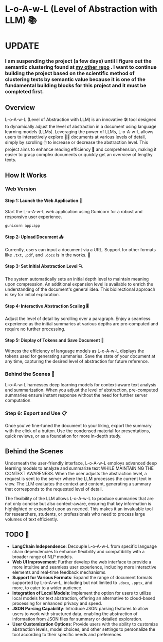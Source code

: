 # L-o-A-w-L (Level of Abstraction with LLM) 📚
# UPDATE
### I am suspending the project (a few days) until I figure out the semantic clustering found at [my other repo]("https://github.com/antonvice/kmeans-retriever.git) . I want to continue building the project based on the scientific method of clustering texts by semantic value because it is one of the fundamental building blocks for this project and it must be completed first.

## Overview
L-o-A-w-L (Level of Abstraction with LLM) is an innovative 🛠️ tool designed to dynamically adjust the level of abstraction in a document using language learning models (LLMs). Leveraging the power of LLMs, L-o-A-w-L allows users to interactively explore 🕵️‍♂️ documents at various levels of detail, simply by scrolling 🖱️ to increase or decrease the abstraction level. This project aims to enhance reading efficiency 🚀 and comprehension, making it easier to grasp complex documents or quickly get an overview of lengthy texts.

## How It Works

### Web Version

#### Step 1: Launch the Web Application 🚀
Start the L-o-A-w-L web application using Gunicorn for a robust and responsive user experience.


```bash
gunicorn app:app
```

#### Step 2: Upload Document 📤
Currently, users can input a document via a URL. Support for other formats like `.txt`, `.pdf`, and `.docx` is in the works. 🚧

#### Step 3: Set Initial Abstraction Level 🔍
The system automatically sets an initial depth level to maintain meaning upon compression. An additional expansion level is available to enrich the understanding of the document's general idea. This bidirectional approach is key for initial exploration.

#### Step 4: Interactive Abstraction Scaling 🎚️
Adjust the level of detail by scrolling over a paragraph. Enjoy a seamless experience as the initial summaries at various depths are pre-computed and require no further processing.

#### Step 5: Display of Tokens and Save Document 💾
Witness the efficiency of language models as L-o-A-w-L displays the tokens used for generating summaries. Save the state of your document at any time, capturing the desired level of abstraction for future reference.

### Behind the Scenes 🧠
L-o-A-w-L harnesses deep learning models for context-aware text analysis and summarization. When you adjust the level of abstraction, pre-computed summaries ensure instant response without the need for further server computation.

### Step 6: Export and Use 📋
Once you've fine-tuned the document to your liking, export the summary with the click of a button. Use the condensed material for presentations, quick reviews, or as a foundation for more in-depth study.


## Behind the Scenes
Underneath the user-friendly interface, L-o-A-w-L employs advanced deep learning models to analyze and summarize text WHILE MAINTAINING THE CONTEXT AWARENESS. When the user adjusts the abstraction level, a request is sent to the server where the LLM processes the current text in view. The LLM evaluates the context and content, generating a summary that corresponds to the requested level of detail.

The flexibility of the LLM allows L-o-A-w-L to produce summaries that are not only concise but also context-aware, ensuring that key information is highlighted or expanded upon as needed. This makes it an invaluable tool for researchers, students, or professionals who need to process large volumes of text efficiently.

## TODO 🚧

- **LangChain Independence**: Decouple L-o-A-w-L from specific language chain dependencies to enhance flexibility and compatibility with a broader range of NLP models.
- **Web UI Improvement**: Further develop the web interface to provide a more intuitive and seamless user experience, including more interactive elements and real-time feedback mechanisms.
- **Support for Various Formats**: Expand the range of document formats supported by L-o-A-w-L, including but not limited to `.docx`, `.pptx`, and more, to cater to a wider audience.
- **Integration of Local Models**: Implement the option for users to utilize local models for text abstraction, offering an alternative to cloud-based processing for enhanced privacy and speed.
- **JSON Parsing Capability**: Introduce JSON parsing features to allow users to work with structured data, enabling the abstraction of information from JSON files for summary or detailed exploration.
- **User Customization Options**: Provide users with the ability to customize abstraction levels, model choices, and other settings to personalize the tool according to their specific needs and preferences.

